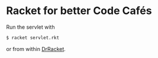 # Racket for better Code Cafés #

Run the servlet with

```bash
$ racket servlet.rkt
```

or from within [DrRacket](https://download.racket-lang.org/).
